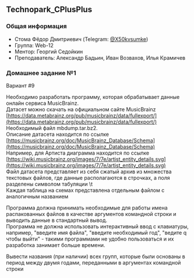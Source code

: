## Technopark_CPlusPlus
### Общая информация
* Стома Фёдор Дмитриевич (Telegram: [@X50kvsumke](https://t.me/X50kvsumke)) 
* Группа: Web-12
* Ментор: Георгий Седойкин
* Преподаватель: Александр Бадьин, Иван Возвахов, Илья Крамичев
### Домашнее задание №1
Вариант #9

Необходимо разработать программу, которая обрабатывает данные онлайн сервиса MusicBrainz.  
Датасет можно скачать на официальном сайте MusicBrainz [https://data.metabrainz.org/pub/musicbrainz/data/fullexport/](https://data.metabrainz.org/pub/musicbrainz/data/fullexport/)  
Необходимый файл mbdump.tar.bz2.  
Описание датасета находится по ссылке  [https://musicbrainz.org/doc/MusicBrainz_Database/Schema](https://musicbrainz.org/doc/MusicBrainz_Database/Schema)  
Например, для Артиста диаграмма находится по ссылке [https://wiki.musicbrainz.org/images/7/7e/artist_entity_details.svg](https://wiki.musicbrainz.org/images/7/7e/artist_entity_details.svg)  
Файл датасета представляет из себя сжатый архив из множества текстовых файлов, где данные располагаются в строчках, а поля разделены символом табуляции \t  
Каждая таблица на схемах представлена отдельным файлом с аналогичным названием

Программа должна принимать необходимые для работы имена распакованных файлов в качестве аргументов командной строки и выводить данные в стандартный вывод.  
Программа не должна использовать интерактивный ввод с клавиатуры, например, "введите имя файла", "введите необходимый год", "ведите q чтобы выйти" - такими программами не удобно пользоваться и их разработка занимает больше времени.  
 
Вывести названия (при наличии) всех групп, которые были основаны в период между двумя годами, переданными в аргументах командной строки
